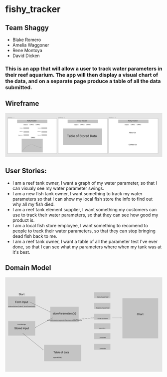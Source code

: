 # fishy_tracker

## Team Shaggy

* Blake Romero
* Amelia Waggoner
* Rene Montoya
* David Dicken

### This is an app that will allow a user to track water parameters in their reef aquarium. The app will then display a visual chart of the data, and on a separate page produce a table of all the data submitted.

## Wireframe

![](fishy_tracker_wireframe.PNG)

## User Stories:

* I am a reef tank owner, I want a graph of my water parameter, so that I can visualy see my water parameter swings.
* I am a new fish tank owner, I want something to track my water parameters so that I can show my local fish store the info to find out why all my fish died.
* I am a reef tank element supplier, I want something my customers can use to track their water parameters, so that they can see how good my product is.
* I am a local fish store employee, I want something to recomend to people to track their water parameters, so that they can stop bringing dead fish back to me.
* I am a reef tank owner, I want a table of all the parameter test I've ever done, so that I can see what my parameters where when my tank was at it's best.

## Domain Model

![](fishy_tracker_Domain_Model.PNG)
